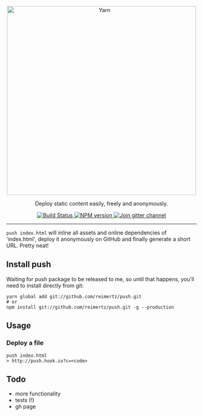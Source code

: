 <p align="center">
  <a href="https://github.com/reimertz/push">
    <img alt="Yarn" src="push.png" width="500">
  </a>
</p>

<p align="center">
  Deploy static content easily, freely and anonymously.
</p>

<p align="center">
  <a href="https://travis-ci.org/reimertz/push">
    <img src="https://travis-ci.org/reimertz/push.svg?branch=master" alt="Build Status">
  </a>
  <a href="https://www.npmjs.com/package/push">
    <img src="https://img.shields.io/npm/v/push.svg" alt="NPM version">
  </a>
  <a href="https://gitter.im/reimertz/push">
    <img src="https://badges.gitter.im/reimertz/push.svg" alt="Join gitter channel">
  </a>
</p>

---

`push index.html` will inline all assets and online dependencies of 'index.html', deploy it anonymously on GitHub and finally generate a short URL. Pretty neat!

## Install push

Waiting for push package to be released to me, so until that happens, you'll need to install directly from git:

```
yarn global add git://github.com/reimertz/push.git
# or
npm install git://github.com/reimertz/push.git -g --production
```

## Usage

### Deploy a file
```
push index.html
> http://push.hook.io?c=<code>
```

## Todo
- more functionality
- tests (!)
- gh page

